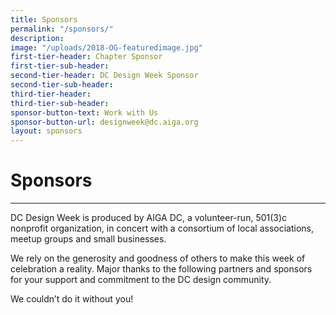 ```yaml
---
title: Sponsors
permalink: "/sponsors/"
description: 
image: "/uploads/2018-OG-featuredimage.jpg"
first-tier-header: Chapter Sponsor
first-tier-sub-header: 
second-tier-header: DC Design Week Sponsor
second-tier-sub-header: 
third-tier-header: 
third-tier-sub-header: 
sponsor-button-text: Work with Us
sponsor-button-url: designweek@dc.aiga.org
layout: sponsors
---
```


# Sponsors

---

DC Design Week is produced by AIGA DC, a volunteer-run, 501(3)c nonprofit organization, in concert with a consortium of local associations, meetup groups and small businesses.

We rely on the generosity and goodness of others to make this week of celebration a reality. Major thanks to the following partners and sponsors for your support and commitment to the DC design community.

We couldn’t do it without you!